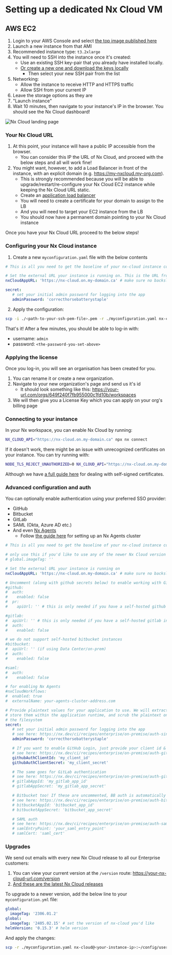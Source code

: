 # Setting up a dedicated Nx Cloud VM

## AWS EC2

1. Login to your AWS Console and select [the top image published here](https://console.aws.amazon.com/ec2/v2/home?home#Images:visibility=public-images;imageName=nx-cloud;owner=623002322076;sort=desc:imageName)
2. Launch a new instance from that AMI
3. Recommended instance type: `t3.2xlarge`
4. You will need to SSH into the instance once it's created:
   -  Use an existing SSH key-pair that you already have installed locally.
   -  [Or create a new one and download the keys locally](https://docs.aws.amazon.com/AWSEC2/latest/UserGuide/ec2-key-pairs.html?icmpid=docs_ec2_console#having-ec2-create-your-key-pair)
      -  Then select your new SSH pair from the list
5. Networking:
   -  Allow the instance to receive HTTP and HTTPS traffic
   -  Allow SSH from your current IP
6. Leave the storage options as they are
7. "Launch instance"
8. Wait 10 minutes, then navigate to your instance's IP in the browser. You should see the Nx Cloud dashboard!

![Nx Cloud landing page](/nx-cloud/enterprise/on-premise/images/nx-cloud-landing.png)

### Your Nx Cloud URL

1. At this point, your instance will have a public IP accessible from the browser.
   -  You can consider this IP the URL of Nx Cloud, and proceed with the below steps and all will work fine!
2. You might want, however, to add a Load Balancer in front of the instance, with an explicit domain (e.g. https://my-nxcloud.my-org.com).
   -  This is strongly recommended because you will be able to upgrade/restart/re-configure your Nx Cloud EC2 instance while keeping the Nx Cloud URL static.
   -  Create an [application load balancer](https://docs.aws.amazon.com/elasticloadbalancing/latest/application/create-application-load-balancer.html)
   -  You will need to create a certificate for your domain to assign to the LB
   -  And you will need to target your EC2 instance from the LB
   -  You should now have a permanent domain pointing to your Nx Cloud instance

Once you have your Nx Cloud URL proceed to the below steps!

### Configuring your Nx Cloud instance

1. Create a new `myconfiguration.yaml` file with the below contents

```yaml
# This is all you need to get the baseline of your nx-cloud instance configured!

# Set the external URL your instance is running on. This is the URL from the previous step
nxCloudAppURL: 'https://nx-cloud.on.my-domain.ca' # make sure no backslash is at the end

secret:
   # set your initial admin password for logging into the app
   adminPassword: 'correcthorsebatterystaple'
```

2. Apply the configuration:

```bash
scp -i ./<path-to-your-ssh-pem-file>.pem -r ./myconfiguration.yaml nx-cloud@<your-instance-ip>:~/config/user/update.yaml
```

That's it! After a few minutes, you should be able to log-in with:

-  username: `admin`
-  password: `<the-password-you-set-above>`

### Applying the license

Once you log-in, you will see an organisation has been created for you.

1. You can rename it or create a new organization.
2. Navigate to your new organization's page and send us it's id
   -  It should look something like this: https://your-url.com/orgs/649f240f7fb955000c1fd10b/workspaces
3. We will then give you a License Key which you can apply on your org's billing page

### Connecting to your instance

In your Nx workspace, you can enable Nx Cloud by running:

```bash
NX_CLOUD_API="https://nx-cloud.on.my-domain.ca" npx nx connect
```

If it doesn't work, there might be an issue with unrecognized certificates on your instance. You can try running with:

```bash
NODE_TLS_REJECT_UNAUTHORIZED=0 NX_CLOUD_API="https://nx-cloud.on.my-domain.ca" npx nx connect
```

Although we have [a full guide here](https://github.com/nrwl/nx-cloud-helm/blob/main/PROXY-GUIDE.md#nxcloud-runner-proxy-issues) for dealing with self-signed certificates.

### Advanced configuration and auth

You can optionally enable authentication using your preferred SSO provider:

-  GitHub
-  Bitbucket
-  GitLab
-  SAML (Okta, Azure AD etc.)
-  And even [Nx Agents](/ci/features/distribute-task-execution#distribute-task-execution-nx-agents)
   -  Follow [the guide here](https://github.com/nrwl/nx-cloud-helm/blob/main/agents-guide/AGENTS-GUIDE.md) for setting up an Nx Agents cluster

```yaml
# This is all you need to get the baseline of your nx-cloud instance configured!

# only use this if you'd like to use any of the newer Nx Cloud version from here: https://nx.dev/ci/reference/release-notes#docker-containers
# global.imageTag: ''

# Set the external URL your instance is running on
nxCloudAppURL: 'https://nx-cloud.on.my-domain.ca' # make sure no backslash is at the end

# Uncomment (along with github secrets below) to enable working with GitHub pull requests or github auth
#github:
#  auth:
#    enabled: false
#  pr:
#    apiUrl: '' # this is only needed if you have a self-hosted github instance

#gitlab:
#  apiUrl: '' # this is only needed if you have a self-hosted gitlab instance
#  auth:
#    enabled: false

# we do not support self-hosted bitbucket instances
#bitbucket:
#  apiUrl: '' (if using Data Center/on-prem)
#  auth:
#    enabled: false

#saml:
#  auth:
#    enabled: false

# for enabling Nx Agents
#nxCloudWorkflows:
#  enabled: true
#  externalName: your-agents-cluster-address.com

# Provide plaintext values for your application to use. We will extract them,
# store them within the application runtime, and scrub the plaintext ones from
# the filesystem
secret:
   # set your initial admin password for logging into the app
   # see here: https://nx.dev/ci/recipes/enterprise/on-premise/auth-single-admin
   adminPassword: 'correcthorsebatterystaple'

   # If you want to enable GitHub Login, just provide your client id & secret, we handle the rest
   # see here: https://nx.dev/ci/recipes/enterprise/on-premise/auth-github
   githubAuthClientId: 'my_client_id'
   githubAuthClientSecret: 'my_client_secret'

   # The same goes for GitLab authentication
   # see here: https://nx.dev/ci/recipes/enterprise/on-premise/auth-gitlab
   # gitlabAppId: 'my_gitlab_app_id'
   # gitlabAppSecret: 'my_gitlab_app_secret'

   # Bitbucket too! If these are uncommented, BB auth is automatically enabled
   # see here: https://nx.dev/ci/recipes/enterprise/on-premise/auth-bitbucket
   # bitbucketAppId: 'bitbucket_app_id'
   # bitbucketAppSecret: 'bitbucket_app_secret'

   # SAML auth
   # see here: https://nx.dev/ci/recipes/enterprise/on-premise/auth-saml
   # samlEntryPoint: 'your_saml_entry_point'
   # samlCert: 'saml_cert'
```

### Upgrades

We send out emails with every new Nx Cloud release to all our Enterprise customers:

1. You can view your current version at the `/version` route: https://your-nx-cloud-url.com/version
2. [And these are the latest Nx Cloud releases](/ci/reference/release-notes)

To upgrade to a newer version, add the below line to your `myconfiguration.yml` file:

```yaml
global:
  imageTag: '2306.01.2'
global:
  imageTag: '2405.02.15' # set the version of nx-cloud you'd like
helmVersion: '0.15.3' # helm version
```

And apply the changes:

```bash
scp -r ./myconfiguration.yaml nx-cloud@<your-instance-ip>:~/config/user/update.yaml
```
